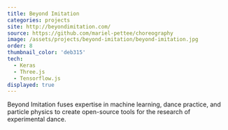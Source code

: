 ```yaml
---
title: Beyond Imitation
categories: projects
site: http://beyondimitation.com/
source: https://github.com/mariel-pettee/choreography
image: /assets/projects/beyond-imitation/beyond-imitation.jpg
order: 8
thumbnail_color: 'deb315'
tech:
  - Keras
  - Three.js
  - Tensorflow.js
displayed: true
---
```


Beyond Imitation fuses expertise in machine learning, dance practice, and particle physics to create open-source tools for the research of experimental dance.
